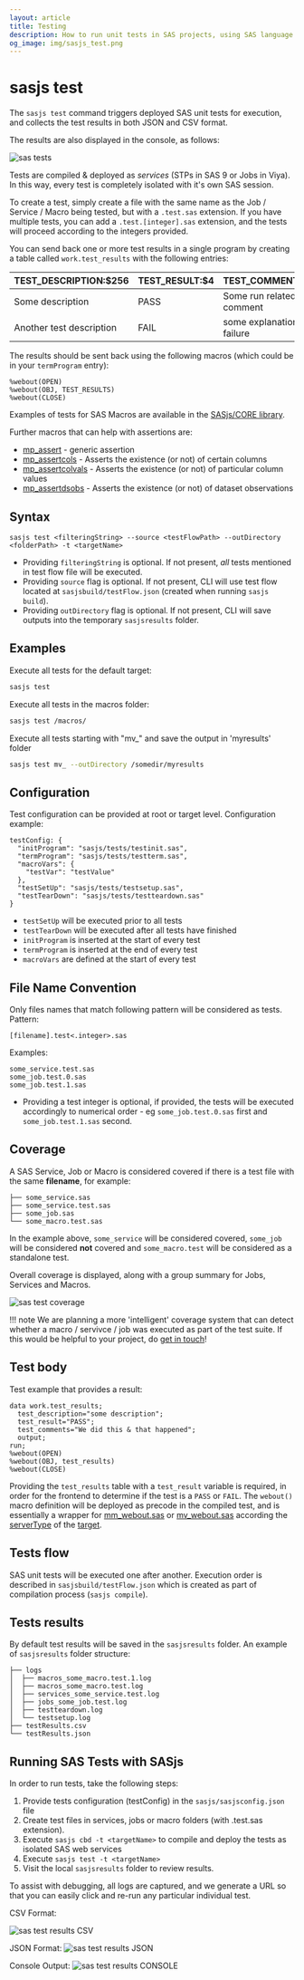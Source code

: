 ```yaml
---
layout: article
title: Testing
description: How to run unit tests in SAS projects, using SAS language and SASjs
og_image: img/sasjs_test.png
---
```


# sasjs test

The `sasjs test` command triggers deployed SAS unit tests for execution, and collects the test results in both JSON and CSV format.

The results are also displayed in the console, as follows:

![sas tests](img/sasjs_test.png)

Tests are compiled & deployed as _services_ (STPs in SAS 9 or Jobs in Viya).  In this way, every test is completely isolated with it's own SAS session.

To create a test, simply create a file with the same name as the Job / Service / Macro being tested, but with a `.test.sas` extension.  If you have multiple tests, you can add a `.test.[integer].sas` extension, and the tests will proceed according to the integers provided.

You can send back one or more test results in a single program by creating a table called `work.test_results` with the following entries:

|TEST_DESCRIPTION:$256|TEST_RESULT:$4|TEST_COMMENTS:$256|
|---|---|---|
|Some description|PASS|Some run related comment|
|Another test description|FAIL|some explanation of the failure|

The results should be sent back using the following macros (which could be in your `termProgram` entry):

```sas
%webout(OPEN)
%webout(OBJ, TEST_RESULTS)
%webout(CLOSE)
```

Examples of tests for SAS Macros are available in the [SASjs/CORE library](https://github.com/sasjs/core/tree/main/tests).

Further macros that can help with assertions are:

* [mp_assert](https://core.sasjs.io/mp__assert_8sas.html) - generic assertion
* [mp_assertcols](https://core.sasjs.io/mp__assertcols_8sas.html) - Asserts the existence (or not) of certain columns
* [mp_assertcolvals](https://core.sasjs.io/mp__assertcolvals_8sas.html) - Asserts the existence (or not) of particular column values
* [mp_assertdsobs](https://core.sasjs.io/mp__assertdsobs_8sas.html) - Asserts the existence (or not) of dataset observations

## Syntax

```
sasjs test <filteringString> --source <testFlowPath> --outDirectory <folderPath> -t <targetName>
```

- Providing `filteringString` is optional. If not present, *all* tests mentioned in test flow file will be executed.
- Providing `source` flag is optional. If not present, CLI will use test flow located at `sasjsbuild/testFlow.json` (created when running `sasjs build`).
- Providing `outDirectory` flag is optional. If not present, CLI will save outputs into the temporary `sasjsresults` folder.

## Examples

Execute all tests for the default target:

```bash
sasjs test
```

Execute all tests in the macros folder:

```sh
sasjs test /macros/
```

Execute all tests starting with "mv_" and save the output in 'myresults' folder

```sh
sasjs test mv_ --outDirectory /somedir/myresults
```

## Configuration

Test configuration can be provided at root or target level. Configuration example:

```
testConfig: {
  "initProgram": "sasjs/tests/testinit.sas",
  "termProgram": "sasjs/tests/testterm.sas",
  "macroVars": {
    "testVar": "testValue"
  },
  "testSetUp": "sasjs/tests/testsetup.sas",
  "testTearDown": "sasjs/tests/testteardown.sas"
}
```

- `testSetUp` will be executed prior to all tests
- `testTearDown` will be executed after all tests have finished
- `initProgram` is inserted at the start of every test
- `termProgram` is inserted at the end of every test
- `macroVars` are defined at the start of every test

## File Name Convention

Only files names that match following pattern will be considered as tests. Pattern:

```
[filename].test<.integer>.sas
```

Examples:

```
some_service.test.sas
some_job.test.0.sas
some_job.test.1.sas
```

- Providing a test integer is optional, if provided, the tests will be executed accordingly to numerical order - eg `some_job.test.0.sas` first and `some_job.test.1.sas` second.

## Coverage

A SAS Service, Job or Macro is considered covered if there is a test file with the same **filename**, for example:

```
├── some_service.sas
├── some_service.test.sas
├── some_job.sas
└── some_macro.test.sas
```

In the example above, `some_service` will be considered covered, `some_job` will be considered **not** covered and `some_macro.test` will be considered as a standalone test.

Overall coverage is displayed, along with a group summary for Jobs, Services and Macros.

![sas test coverage](img/coverage.png)

!!! note
    We are planning a more 'intelligent' coverage system that can detect whether a macro / servivce / job was executed as part of the test suite.  If this would be helpful to your project, do [get in touch](https://sasapps.io/contact-us)!


## Test body

Test example that provides a result:

```sas
data work.test_results;
  test_description="some description";
  test_result="PASS";
  test_comments="We did this & that happened";
  output;
run;
%webout(OPEN)
%webout(OBJ, test_results)
%webout(CLOSE)
```

Providing the `test_results` table with a `test_result` variable is required, in order for the frontend to determine if the test is a `PASS` or `FAIL`.  The `webout()` macro definition will be deployed as precode in the compiled test, and is essentially a wrapper for [mm_webout.sas](https://core.sasjs.io/mm__webout_8sas.html) or [mv_webout.sas](https://core.sasjs.io/mv__webout_8sas.html) according the [serverType](https://cli.sasjs.io/sasjsconfig.html#targets_items_anyOf_i0_serverType) of the [target](https://cli.sasjs.io/faq/#what-is-the-difference-between-local-and-global-targets).

## Tests flow

SAS unit tests will be executed one after another. Execution order is described in `sasjsbuild/testFlow.json` which is created as part of compilation process (`sasjs compile`).

## Tests results

By default test results will be saved in the `sasjsresults` folder. An example of `sasjsresults` folder structure:

```
├── logs
│  ├── macros_some_macro.test.1.log
│  ├── macros_some_macro.test.log
│  ├── services_some_service.test.log
│  ├── jobs_some_job.test.log
│  ├── testteardown.log
│  └── testsetup.log
├── testResults.csv
└── testResults.json
```

## Running SAS Tests with SASjs

In order to run tests, take the following steps:

1. Provide tests configuration (testConfig) in the `sasjs/sasjsconfig.json` file
2. Create test files in services, jobs or macro folders (with .test.sas extension).
3. Execute `sasjs cbd -t <targetName>` to compile and deploy the tests as isolated SAS web services
4. Execute `sasjs test -t <targetName>`
5. Visit the local `sasjsresults` folder to review results.

To assist with debugging, all logs are captured, and we generate a URL so that you can easily click and re-run any particular individual test.

CSV Format:

![sas test results CSV](img/testresultscsv.png)

JSON Format:
![sas test results JSON](img/testresultsjson.png)

Console Output:
![sas test results CONSOLE](img/testresultsconsole.png)




